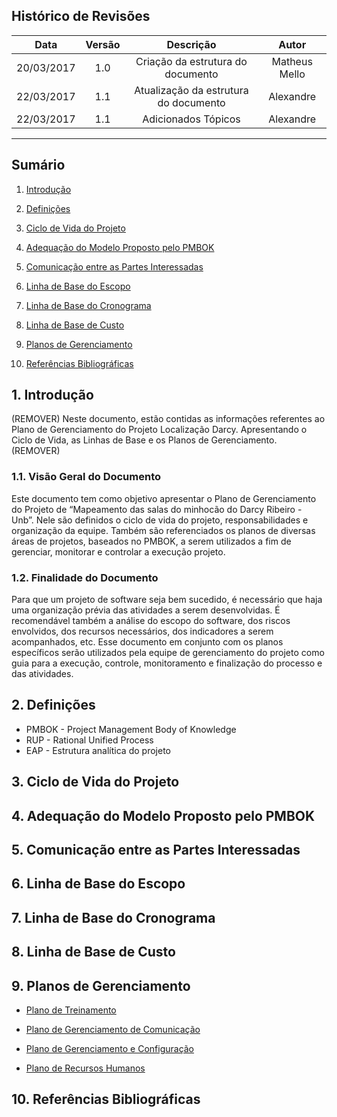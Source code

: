 ## Histórico de Revisões

| Data | Versão | Descrição | Autor |
|:----:|:------:|:---------:|:-----:|
|20/03/2017|1.0|Criação da estrutura do documento|Matheus Mello|
|22/03/2017|1.1|Atualização da estrutura do documento|Alexandre|
|22/03/2017|1.1|Adicionados Tópicos|Alexandre|
***

## Sumário

1. [Introdução](#1-introdução)

2. [Definições](#2-definições)

3. [Ciclo de Vida do Projeto](#3-ciclo-de-vida-do-projeto)

4. [Adequação do Modelo Proposto pelo PMBOK](#4-adequação-do-modelo-proposto-pelo-pmbok)

5. [Comunicação entre as Partes Interessadas](#5-comunicação-entre-as-partes-interessadas)

6. [Linha de Base do Escopo](#6-linha-de-base-do-escopo)

7. [Linha de Base do Cronograma](#7-linha-de-base-do-cronograma)

8. [Linha de Base de Custo](#8-linha-de-base-de-custo)

9. [Planos de Gerenciamento](#9-planos-de-gerenciamento)

10. [Referências Bibliográficas](#10referências-bibliográficas)




## 1. Introdução

(REMOVER) Neste documento, estão contidas as informações referentes ao Plano de Gerenciamento do Projeto Localização Darcy. Apresentando o Ciclo de Vida, as Linhas de Base e os Planos de Gerenciamento. (REMOVER)
### 1.1. Visão Geral do Documento

Este documento tem como objetivo apresentar o Plano de Gerenciamento do Projeto de “Mapeamento das salas do minhocão do Darcy Ribeiro - Unb”. Nele são definidos o ciclo de vida do projeto, responsabilidades e organização da equipe. Também são referenciados os planos de diversas áreas de projetos, baseados no PMBOK, a serem utilizados a fim de gerenciar, monitorar e controlar a execução projeto. 

### 1.2. Finalidade do Documento

Para que um projeto de software seja bem sucedido, é necessário que haja uma organização prévia das atividades a serem desenvolvidas. É recomendável também a análise do escopo do software, dos riscos envolvidos, dos recursos necessários, dos indicadores a serem acompanhados, etc. Esse documento em conjunto com os planos específicos serão utilizados pela equipe de gerenciamento do projeto como guia para a execução, controle, monitoramento e finalização do processo e das atividades.

## 2. Definições

- PMBOK - Project Management Body of Knowledge
- RUP - Rational Unified Process
- EAP - Estrutura analítica do projeto

## 3. Ciclo de Vida do Projeto

## 4. Adequação do Modelo Proposto pelo PMBOK

## 5. Comunicação entre as Partes Interessadas

## 6. Linha de Base do Escopo

## 7. Linha de Base do Cronograma

## 8. Linha de Base de Custo

## 9. Planos de Gerenciamento

* [Plano de Treinamento](https://github.com/fga-gpp-mds/mds-gpp-g2/wiki/Plano-de-Treinamento)

* [Plano de Gerenciamento de Comunicação](https://github.com/fga-gpp-mds/2017.1-LocalizacaoDarcy/wiki/Plano-de-Gerenciamento-de-Comunica%C3%A7%C3%A3o)

* [Plano de Gerenciamento e Configuração](https://github.com/fga-gpp-mds/2017.1-LocalizacaoDarcy/wiki/Plano-de-gerenciamento-e-configura%C3%A7%C3%A3o)

* [Plano de Recursos Humanos](https://github.com/fga-gpp-mds/2017.1-LocalizacaoDarcy/wiki/Plano-de-Gerenciamento-de-Recursos-Humanos)

## 10. Referências Bibliográficas
